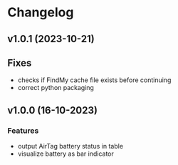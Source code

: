 # Changelog

## v1.0.1 (2023-10-21)
## Fixes
- checks if FindMy cache file exists before continuing
- correct python packaging

## v1.0.0 (16-10-2023)
### Features
- output AirTag battery status in table
- visualize battery as bar indicator

